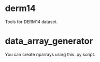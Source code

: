 # derm14

Tools for DERM14 dataset.

# data_array_generator
You can create nparrays using this .py script.
